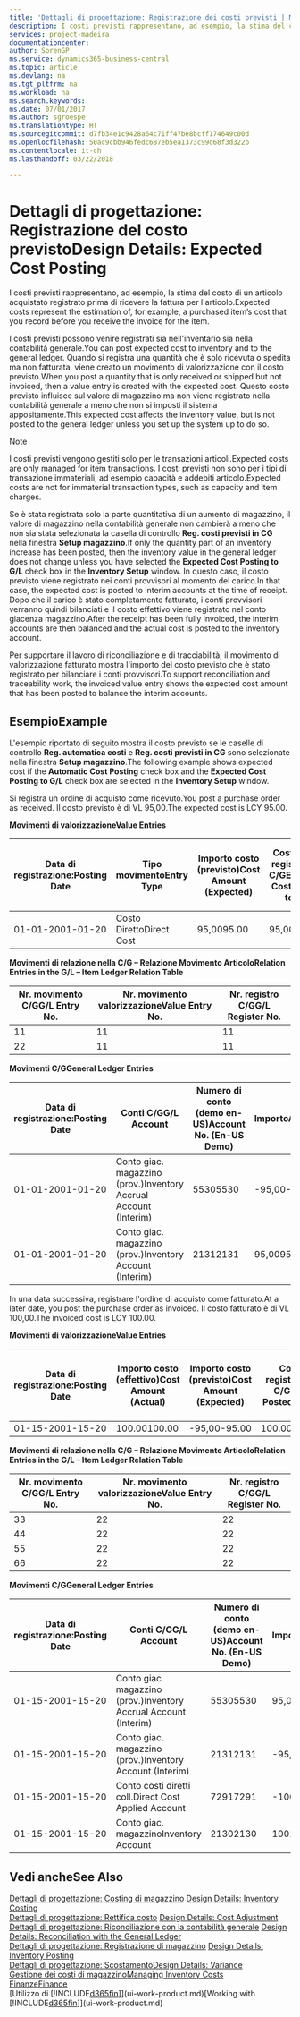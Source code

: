 ```yaml
---
title: 'Dettagli di progettazione: Registrazione dei costi previsti | Microsoft Docs'
description: I costi previsti rappresentano, ad esempio, la stima del costo di un articolo acquistato registrato prima di ricevere la fattura per l'articolo.
services: project-madeira
documentationcenter: 
author: SorenGP
ms.service: dynamics365-business-central
ms.topic: article
ms.devlang: na
ms.tgt_pltfrm: na
ms.workload: na
ms.search.keywords: 
ms.date: 07/01/2017
ms.author: sgroespe
ms.translationtype: HT
ms.sourcegitcommit: d7fb34e1c9428a64c71ff47be8bcff174649c00d
ms.openlocfilehash: 50ac9cbb946fedc687eb5ea1373c99d68f3d322b
ms.contentlocale: it-ch
ms.lasthandoff: 03/22/2018

---
```

# <a name="design-details-expected-cost-posting"></a><span data-ttu-id="840b4-103">Dettagli di progettazione: Registrazione del costo previsto</span><span class="sxs-lookup"><span data-stu-id="840b4-103">Design Details: Expected Cost Posting</span></span>
<span data-ttu-id="840b4-104">I costi previsti rappresentano, ad esempio, la stima del costo di un articolo acquistato registrato prima di ricevere la fattura per l'articolo.</span><span class="sxs-lookup"><span data-stu-id="840b4-104">Expected costs represent the estimation of, for example, a purchased item’s cost that you record before you receive the invoice for the item.</span></span>  

 <span data-ttu-id="840b4-105">I costi previsti possono venire registrati sia nell'inventario sia nella contabilità generale.</span><span class="sxs-lookup"><span data-stu-id="840b4-105">You can post expected cost to inventory and to the general ledger.</span></span> <span data-ttu-id="840b4-106">Quando si registra una quantità che è solo ricevuta o spedita ma non fatturata, viene creato un movimento di valorizzazione con il costo previsto.</span><span class="sxs-lookup"><span data-stu-id="840b4-106">When you post a quantity that is only received or shipped but not invoiced, then a value entry is created with the expected cost.</span></span> <span data-ttu-id="840b4-107">Questo costo previsto influisce sul valore di magazzino ma non viene registrato nella contabilità generale a meno che non si imposti il sistema appositamente.</span><span class="sxs-lookup"><span data-stu-id="840b4-107">This expected cost affects the inventory value, but is not posted to the general ledger unless you set up the system up to do so.</span></span>  

> [!NOTE]  
>  <span data-ttu-id="840b4-108">I costi previsti vengono gestiti solo per le transazioni articoli.</span><span class="sxs-lookup"><span data-stu-id="840b4-108">Expected costs are only managed for item transactions.</span></span> <span data-ttu-id="840b4-109">I costi previsti non sono per i tipi di transazione immateriali, ad esempio capacità e addebiti articolo.</span><span class="sxs-lookup"><span data-stu-id="840b4-109">Expected costs are not for immaterial transaction types, such as capacity and item charges.</span></span>  

 <span data-ttu-id="840b4-110">Se è stata registrata solo la parte quantitativa di un aumento di magazzino, il valore di magazzino nella contabilità generale non cambierà a meno che non sia stata selezionata la casella di controllo **Reg. costi previsti in CG** nella finestra **Setup magazzino**.</span><span class="sxs-lookup"><span data-stu-id="840b4-110">If only the quantity part of an inventory increase has been posted, then the inventory value in the general ledger does not change unless you have selected the **Expected Cost Posting to G/L** check box in the **Inventory Setup** window.</span></span> <span data-ttu-id="840b4-111">In questo caso, il costo previsto viene registrato nei conti provvisori al momento del carico.</span><span class="sxs-lookup"><span data-stu-id="840b4-111">In that case, the expected cost is posted to interim accounts at the time of receipt.</span></span> <span data-ttu-id="840b4-112">Dopo che il carico è stato completamente fatturato, i conti provvisori verranno quindi bilanciati e il costo effettivo viene registrato nel conto giacenza magazzino.</span><span class="sxs-lookup"><span data-stu-id="840b4-112">After the receipt has been fully invoiced, the interim accounts are then balanced and the actual cost is posted to the inventory account.</span></span>  

 <span data-ttu-id="840b4-113">Per supportare il lavoro di riconciliazione e di tracciabilità, il movimento di valorizzazione fatturato mostra l'importo del costo previsto che è stato registrato per bilanciare i conti provvisori.</span><span class="sxs-lookup"><span data-stu-id="840b4-113">To support reconciliation and traceability work, the invoiced value entry shows the expected cost amount that has been posted to balance the interim accounts.</span></span>  

## <a name="example"></a><span data-ttu-id="840b4-114">Esempio</span><span class="sxs-lookup"><span data-stu-id="840b4-114">Example</span></span>  
 <span data-ttu-id="840b4-115">L'esempio riportato di seguito mostra il costo previsto se le caselle di controllo **Reg. automatica costi** e **Reg. costi previsti in CG** sono selezionate nella finestra **Setup magazzino**.</span><span class="sxs-lookup"><span data-stu-id="840b4-115">The following example shows expected cost if the **Automatic Cost Posting** check box and the **Expected Cost Posting to G/L** check box are selected in the **Inventory Setup** window.</span></span>  

 <span data-ttu-id="840b4-116">Si registra un ordine di acquisto come ricevuto.</span><span class="sxs-lookup"><span data-stu-id="840b4-116">You post a purchase order as received.</span></span> <span data-ttu-id="840b4-117">Il costo previsto è di VL 95,00.</span><span class="sxs-lookup"><span data-stu-id="840b4-117">The expected cost is LCY 95.00.</span></span>  

 <span data-ttu-id="840b4-118">**Movimenti di valorizzazione**</span><span class="sxs-lookup"><span data-stu-id="840b4-118">**Value Entries**</span></span>  

|<span data-ttu-id="840b4-119">Data di registrazione:</span><span class="sxs-lookup"><span data-stu-id="840b4-119">Posting Date</span></span>|<span data-ttu-id="840b4-120">Tipo movimento</span><span class="sxs-lookup"><span data-stu-id="840b4-120">Entry Type</span></span>|<span data-ttu-id="840b4-121">Importo costo (previsto)</span><span class="sxs-lookup"><span data-stu-id="840b4-121">Cost Amount (Expected)</span></span>|<span data-ttu-id="840b4-122">Costo prev. registrato in C/G</span><span class="sxs-lookup"><span data-stu-id="840b4-122">Expected Cost Posted to G/L</span></span>|<span data-ttu-id="840b4-123">Costo previsto</span><span class="sxs-lookup"><span data-stu-id="840b4-123">Expected Cost</span></span>|<span data-ttu-id="840b4-124">Nr. movimento cont. articolo</span><span class="sxs-lookup"><span data-stu-id="840b4-124">Item Ledger Entry No.</span></span>|<span data-ttu-id="840b4-125">Nr. movimento</span><span class="sxs-lookup"><span data-stu-id="840b4-125">Entry No.</span></span>|  
|------------------|----------------|------------------------------|----------------------------------|-------------------|---------------------------|---------------|  
|<span data-ttu-id="840b4-126">01-01-20</span><span class="sxs-lookup"><span data-stu-id="840b4-126">01-01-20</span></span>|<span data-ttu-id="840b4-127">Costo Diretto</span><span class="sxs-lookup"><span data-stu-id="840b4-127">Direct Cost</span></span>|<span data-ttu-id="840b4-128">95,00</span><span class="sxs-lookup"><span data-stu-id="840b4-128">95.00</span></span>|<span data-ttu-id="840b4-129">95,00</span><span class="sxs-lookup"><span data-stu-id="840b4-129">95.00</span></span>|<span data-ttu-id="840b4-130">Sì</span><span class="sxs-lookup"><span data-stu-id="840b4-130">Yes</span></span>|<span data-ttu-id="840b4-131">1</span><span class="sxs-lookup"><span data-stu-id="840b4-131">1</span></span>|<span data-ttu-id="840b4-132">1</span><span class="sxs-lookup"><span data-stu-id="840b4-132">1</span></span>|  

 <span data-ttu-id="840b4-133">**Movimenti di relazione nella C/G – Relazione Movimento Articolo**</span><span class="sxs-lookup"><span data-stu-id="840b4-133">**Relation Entries in the G/L – Item Ledger Relation Table**</span></span>  

|<span data-ttu-id="840b4-134">Nr. movimento C/G</span><span class="sxs-lookup"><span data-stu-id="840b4-134">G/L Entry No.</span></span>|<span data-ttu-id="840b4-135">Nr. movimento valorizzazione</span><span class="sxs-lookup"><span data-stu-id="840b4-135">Value Entry No.</span></span>|<span data-ttu-id="840b4-136">Nr. registro C/G</span><span class="sxs-lookup"><span data-stu-id="840b4-136">G/L Register No.</span></span>|  
|--------------------|---------------------|-----------------------|  
|<span data-ttu-id="840b4-137">1</span><span class="sxs-lookup"><span data-stu-id="840b4-137">1</span></span>|<span data-ttu-id="840b4-138">1</span><span class="sxs-lookup"><span data-stu-id="840b4-138">1</span></span>|<span data-ttu-id="840b4-139">1</span><span class="sxs-lookup"><span data-stu-id="840b4-139">1</span></span>|  
|<span data-ttu-id="840b4-140">2</span><span class="sxs-lookup"><span data-stu-id="840b4-140">2</span></span>|<span data-ttu-id="840b4-141">1</span><span class="sxs-lookup"><span data-stu-id="840b4-141">1</span></span>|<span data-ttu-id="840b4-142">1</span><span class="sxs-lookup"><span data-stu-id="840b4-142">1</span></span>|  

 <span data-ttu-id="840b4-143">**Movimenti C/G**</span><span class="sxs-lookup"><span data-stu-id="840b4-143">**General Ledger Entries**</span></span>  

|<span data-ttu-id="840b4-144">Data di registrazione:</span><span class="sxs-lookup"><span data-stu-id="840b4-144">Posting Date</span></span>|<span data-ttu-id="840b4-145">Conti C/G</span><span class="sxs-lookup"><span data-stu-id="840b4-145">G/L Account</span></span>|<span data-ttu-id="840b4-146">Numero di conto (demo en-US)</span><span class="sxs-lookup"><span data-stu-id="840b4-146">Account No. (En-US Demo)</span></span>|<span data-ttu-id="840b4-147">Importo</span><span class="sxs-lookup"><span data-stu-id="840b4-147">Amount</span></span>|<span data-ttu-id="840b4-148">Nr. movimento</span><span class="sxs-lookup"><span data-stu-id="840b4-148">Entry No.</span></span>|  
|------------------|------------------|---------------------------------|------------|---------------|  
|<span data-ttu-id="840b4-149">01-01-20</span><span class="sxs-lookup"><span data-stu-id="840b4-149">01-01-20</span></span>|<span data-ttu-id="840b4-150">Conto giac. magazzino (prov.)</span><span class="sxs-lookup"><span data-stu-id="840b4-150">Inventory Accrual Account (Interim)</span></span>|<span data-ttu-id="840b4-151">5530</span><span class="sxs-lookup"><span data-stu-id="840b4-151">5530</span></span>|<span data-ttu-id="840b4-152">-95,00</span><span class="sxs-lookup"><span data-stu-id="840b4-152">-95.00</span></span>|<span data-ttu-id="840b4-153">2</span><span class="sxs-lookup"><span data-stu-id="840b4-153">2</span></span>|  
|<span data-ttu-id="840b4-154">01-01-20</span><span class="sxs-lookup"><span data-stu-id="840b4-154">01-01-20</span></span>|<span data-ttu-id="840b4-155">Conto giac. magazzino (prov.)</span><span class="sxs-lookup"><span data-stu-id="840b4-155">Inventory Account (Interim)</span></span>|<span data-ttu-id="840b4-156">2131</span><span class="sxs-lookup"><span data-stu-id="840b4-156">2131</span></span>|<span data-ttu-id="840b4-157">95,00</span><span class="sxs-lookup"><span data-stu-id="840b4-157">95.00</span></span>|<span data-ttu-id="840b4-158">1</span><span class="sxs-lookup"><span data-stu-id="840b4-158">1</span></span>|  

 <span data-ttu-id="840b4-159">In una data successiva, registrare l'ordine di acquisto come fatturato.</span><span class="sxs-lookup"><span data-stu-id="840b4-159">At a later date, you post the purchase order as invoiced.</span></span> <span data-ttu-id="840b4-160">Il costo fatturato è di VL 100,00.</span><span class="sxs-lookup"><span data-stu-id="840b4-160">The invoiced cost is LCY 100.00.</span></span>  

 <span data-ttu-id="840b4-161">**Movimenti di valorizzazione**</span><span class="sxs-lookup"><span data-stu-id="840b4-161">**Value Entries**</span></span>  

|<span data-ttu-id="840b4-162">Data di registrazione:</span><span class="sxs-lookup"><span data-stu-id="840b4-162">Posting Date</span></span>|<span data-ttu-id="840b4-163">Importo costo (effettivo)</span><span class="sxs-lookup"><span data-stu-id="840b4-163">Cost Amount (Actual)</span></span>|<span data-ttu-id="840b4-164">Importo costo (previsto)</span><span class="sxs-lookup"><span data-stu-id="840b4-164">Cost Amount (Expected)</span></span>|<span data-ttu-id="840b4-165">Costo registrato in C/G</span><span class="sxs-lookup"><span data-stu-id="840b4-165">Cost Posted to G/L</span></span>|<span data-ttu-id="840b4-166">Costo previsto</span><span class="sxs-lookup"><span data-stu-id="840b4-166">Expected Cost</span></span>|<span data-ttu-id="840b4-167">Nr. movimento cont. articolo</span><span class="sxs-lookup"><span data-stu-id="840b4-167">Item Ledger Entry No.</span></span>|<span data-ttu-id="840b4-168">Nr. movimento</span><span class="sxs-lookup"><span data-stu-id="840b4-168">Entry No.</span></span>|  
|------------------|----------------------------|------------------------------|-------------------------|-------------------|---------------------------|---------------|  
|<span data-ttu-id="840b4-169">01-15-20</span><span class="sxs-lookup"><span data-stu-id="840b4-169">01-15-20</span></span>|<span data-ttu-id="840b4-170">100.00</span><span class="sxs-lookup"><span data-stu-id="840b4-170">100.00</span></span>|<span data-ttu-id="840b4-171">-95,00</span><span class="sxs-lookup"><span data-stu-id="840b4-171">-95.00</span></span>|<span data-ttu-id="840b4-172">100.00</span><span class="sxs-lookup"><span data-stu-id="840b4-172">100.00</span></span>|<span data-ttu-id="840b4-173">No</span><span class="sxs-lookup"><span data-stu-id="840b4-173">No</span></span>|<span data-ttu-id="840b4-174">1</span><span class="sxs-lookup"><span data-stu-id="840b4-174">1</span></span>|<span data-ttu-id="840b4-175">2</span><span class="sxs-lookup"><span data-stu-id="840b4-175">2</span></span>|  

 <span data-ttu-id="840b4-176">**Movimenti di relazione nella C/G – Relazione Movimento Articolo**</span><span class="sxs-lookup"><span data-stu-id="840b4-176">**Relation Entries in the G/L – Item Ledger Relation Table**</span></span>  

|<span data-ttu-id="840b4-177">Nr. movimento C/G</span><span class="sxs-lookup"><span data-stu-id="840b4-177">G/L Entry No.</span></span>|<span data-ttu-id="840b4-178">Nr. movimento valorizzazione</span><span class="sxs-lookup"><span data-stu-id="840b4-178">Value Entry No.</span></span>|<span data-ttu-id="840b4-179">Nr. registro C/G</span><span class="sxs-lookup"><span data-stu-id="840b4-179">G/L Register No.</span></span>|  
|--------------------|---------------------|-----------------------|  
|<span data-ttu-id="840b4-180">3</span><span class="sxs-lookup"><span data-stu-id="840b4-180">3</span></span>|<span data-ttu-id="840b4-181">2</span><span class="sxs-lookup"><span data-stu-id="840b4-181">2</span></span>|<span data-ttu-id="840b4-182">2</span><span class="sxs-lookup"><span data-stu-id="840b4-182">2</span></span>|  
|<span data-ttu-id="840b4-183">4</span><span class="sxs-lookup"><span data-stu-id="840b4-183">4</span></span>|<span data-ttu-id="840b4-184">2</span><span class="sxs-lookup"><span data-stu-id="840b4-184">2</span></span>|<span data-ttu-id="840b4-185">2</span><span class="sxs-lookup"><span data-stu-id="840b4-185">2</span></span>|  
|<span data-ttu-id="840b4-186">5</span><span class="sxs-lookup"><span data-stu-id="840b4-186">5</span></span>|<span data-ttu-id="840b4-187">2</span><span class="sxs-lookup"><span data-stu-id="840b4-187">2</span></span>|<span data-ttu-id="840b4-188">2</span><span class="sxs-lookup"><span data-stu-id="840b4-188">2</span></span>|  
|<span data-ttu-id="840b4-189">6</span><span class="sxs-lookup"><span data-stu-id="840b4-189">6</span></span>|<span data-ttu-id="840b4-190">2</span><span class="sxs-lookup"><span data-stu-id="840b4-190">2</span></span>|<span data-ttu-id="840b4-191">2</span><span class="sxs-lookup"><span data-stu-id="840b4-191">2</span></span>|  

 <span data-ttu-id="840b4-192">**Movimenti C/G**</span><span class="sxs-lookup"><span data-stu-id="840b4-192">**General Ledger Entries**</span></span>  

|<span data-ttu-id="840b4-193">Data di registrazione:</span><span class="sxs-lookup"><span data-stu-id="840b4-193">Posting Date</span></span>|<span data-ttu-id="840b4-194">Conti C/G</span><span class="sxs-lookup"><span data-stu-id="840b4-194">G/L Account</span></span>|<span data-ttu-id="840b4-195">Numero di conto (demo en-US)</span><span class="sxs-lookup"><span data-stu-id="840b4-195">Account No. (En-US Demo)</span></span>|<span data-ttu-id="840b4-196">Importo</span><span class="sxs-lookup"><span data-stu-id="840b4-196">Amount</span></span>|<span data-ttu-id="840b4-197">Nr. movimento</span><span class="sxs-lookup"><span data-stu-id="840b4-197">Entry No.</span></span>|  
|------------------|------------------|---------------------------------|------------|---------------|  
|<span data-ttu-id="840b4-198">01-15-20</span><span class="sxs-lookup"><span data-stu-id="840b4-198">01-15-20</span></span>|<span data-ttu-id="840b4-199">Conto giac. magazzino (prov.)</span><span class="sxs-lookup"><span data-stu-id="840b4-199">Inventory Accrual Account (Interim)</span></span>|<span data-ttu-id="840b4-200">5530</span><span class="sxs-lookup"><span data-stu-id="840b4-200">5530</span></span>|<span data-ttu-id="840b4-201">95,00</span><span class="sxs-lookup"><span data-stu-id="840b4-201">95.00</span></span>|<span data-ttu-id="840b4-202">4</span><span class="sxs-lookup"><span data-stu-id="840b4-202">4</span></span>|  
|<span data-ttu-id="840b4-203">01-15-20</span><span class="sxs-lookup"><span data-stu-id="840b4-203">01-15-20</span></span>|<span data-ttu-id="840b4-204">Conto giac. magazzino (prov.)</span><span class="sxs-lookup"><span data-stu-id="840b4-204">Inventory Account (Interim)</span></span>|<span data-ttu-id="840b4-205">2131</span><span class="sxs-lookup"><span data-stu-id="840b4-205">2131</span></span>|<span data-ttu-id="840b4-206">-95,00</span><span class="sxs-lookup"><span data-stu-id="840b4-206">-95.00</span></span>|<span data-ttu-id="840b4-207">3</span><span class="sxs-lookup"><span data-stu-id="840b4-207">3</span></span>|  
|<span data-ttu-id="840b4-208">01-15-20</span><span class="sxs-lookup"><span data-stu-id="840b4-208">01-15-20</span></span>|<span data-ttu-id="840b4-209">Conto costi diretti coll.</span><span class="sxs-lookup"><span data-stu-id="840b4-209">Direct Cost Applied Account</span></span>|<span data-ttu-id="840b4-210">7291</span><span class="sxs-lookup"><span data-stu-id="840b4-210">7291</span></span>|<span data-ttu-id="840b4-211">-100</span><span class="sxs-lookup"><span data-stu-id="840b4-211">-100</span></span>|<span data-ttu-id="840b4-212">6</span><span class="sxs-lookup"><span data-stu-id="840b4-212">6</span></span>|  
|<span data-ttu-id="840b4-213">01-15-20</span><span class="sxs-lookup"><span data-stu-id="840b4-213">01-15-20</span></span>|<span data-ttu-id="840b4-214">Conto giac. magazzino</span><span class="sxs-lookup"><span data-stu-id="840b4-214">Inventory Account</span></span>|<span data-ttu-id="840b4-215">2130</span><span class="sxs-lookup"><span data-stu-id="840b4-215">2130</span></span>|<span data-ttu-id="840b4-216">100</span><span class="sxs-lookup"><span data-stu-id="840b4-216">100</span></span>|<span data-ttu-id="840b4-217">5</span><span class="sxs-lookup"><span data-stu-id="840b4-217">5</span></span>|  

## <a name="see-also"></a><span data-ttu-id="840b4-218">Vedi anche</span><span class="sxs-lookup"><span data-stu-id="840b4-218">See Also</span></span>
 <span data-ttu-id="840b4-219">[Dettagli di progettazione: Costing di magazzino](design-details-inventory-costing.md) </span><span class="sxs-lookup"><span data-stu-id="840b4-219">[Design Details: Inventory Costing](design-details-inventory-costing.md) </span></span>  
 <span data-ttu-id="840b4-220">[Dettagli di progettazione: Rettifica costo](design-details-cost-adjustment.md) </span><span class="sxs-lookup"><span data-stu-id="840b4-220">[Design Details: Cost Adjustment](design-details-cost-adjustment.md) </span></span>  
 <span data-ttu-id="840b4-221">[Dettagli di progettazione: Riconciliazione con la contabilità generale](design-details-reconciliation-with-the-general-ledger.md) </span><span class="sxs-lookup"><span data-stu-id="840b4-221">[Design Details: Reconciliation with the General Ledger](design-details-reconciliation-with-the-general-ledger.md) </span></span>  
 <span data-ttu-id="840b4-222">[Dettagli di progettazione: Registrazione di magazzino](design-details-inventory-posting.md) </span><span class="sxs-lookup"><span data-stu-id="840b4-222">[Design Details: Inventory Posting](design-details-inventory-posting.md) </span></span>  
 [<span data-ttu-id="840b4-223">Dettagli di progettazione: Scostamento</span><span class="sxs-lookup"><span data-stu-id="840b4-223">Design Details: Variance</span></span>](design-details-variance.md)  
 [<span data-ttu-id="840b4-224">Gestione dei costi di magazzino</span><span class="sxs-lookup"><span data-stu-id="840b4-224">Managing Inventory Costs</span></span>](finance-manage-inventory-costs.md)  
 [<span data-ttu-id="840b4-225">Finanze</span><span class="sxs-lookup"><span data-stu-id="840b4-225">Finance</span></span>](finance.md)  
 <span data-ttu-id="840b4-226">[Utilizzo di [!INCLUDE[d365fin](includes/d365fin_md.md)]](ui-work-product.md)</span><span class="sxs-lookup"><span data-stu-id="840b4-226">[Working with [!INCLUDE[d365fin](includes/d365fin_md.md)]](ui-work-product.md)</span></span>

